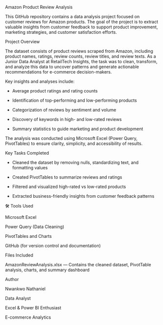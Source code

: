  Amazon Product Review Analysis
 
This GitHub repository contains a data analysis project focused on customer reviews for Amazon products. The goal of the project is to extract valuable insights from customer feedback to support product improvement, marketing strategies, and customer satisfaction efforts.

 Project Overview
 
The dataset consists of product reviews scraped from Amazon, including product names, ratings, review counts, review titles, and review texts. As a Junior Data Analyst at RetailTech Insights, the task was to clean, transform, and analyze this data to uncover patterns and generate       actionable recommendations for e-commerce decision-makers.

Key insights and analyses include:

* Average product ratings and rating counts

* Identification of top-performing and low-performing products

* Categorization of reviews by sentiment and volume

* Discovery of keywords in high- and low-rated reviews

* Summary statistics to guide marketing and product development

The analysis was conducted using Microsoft Excel (Power Query, PivotTables) to ensure clarity, simplicity, and accessibility of results.

 Key Tasks Completed
 
* Cleaned the dataset by removing nulls, standardizing text, and formatting values

* Created PivotTables to summarize reviews and ratings

* Filtered and visualized high-rated vs low-rated products

* Extracted business-friendly insights from customer feedback patterns

🛠 Tools Used

Microsoft Excel

Power Query (Data Cleaning)

PivotTables and Charts

GitHub (for version control and documentation)

 Files Included

AmazonReviewAnalysis.xlsx — Contains the cleaned dataset, PivotTable analysis, charts, and summary dashboard

 Author
 
Nwankwo Nathaniel

 Data Analyst 

Excel & Power BI Enthusiast

 E-commerce Analytics



